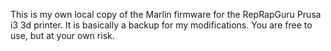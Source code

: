 This is my own local copy of the Marlin firmware for the
RepRapGuru Prusa i3 3d printer.  It is basically a backup
for my modifications.  You are free to use, but at your own
risk.

